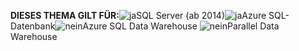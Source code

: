 <Token>**DIESES THEMA GILT FÜR:**![ja](media/yes.png)SQL Server (ab 2014)![ja](media/yes.png)Azure SQL-Datenbank![nein](media/no.png)Azure SQL Data Warehouse ![nein](media/no.png)Parallel Data Warehouse </Token>

